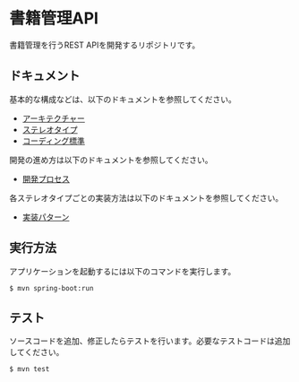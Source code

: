 # 書籍管理API

書籍管理を行うREST APIを開発するリポジトリです。

## ドキュメント

基本的な構成などは、以下のドキュメントを参照してください。

- [アーキテクチャー](./architecture.md)
- [ステレオタイプ](./application-stereotype.md)
- [コーディング標準](./coding-standards.md)

開発の進め方は以下のドキュメントを参照してください。

- [開発プロセス](./development-process.md)

各ステレオタイプごとの実装方法は以下のドキュメントを参照してください。

- [実装パターン](./coding-patterns.md)

## 実行方法

アプリケーションを起動するには以下のコマンドを実行します。

```shell
$ mvn spring-boot:run
```

## テスト

ソースコードを追加、修正したらテストを行います。必要なテストコードは追加してください。

```shell
$ mvn test
```
